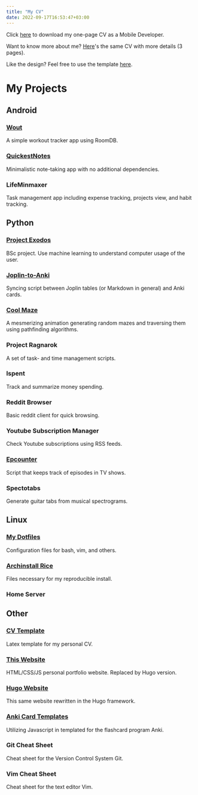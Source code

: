 ```yaml
---
title: "My CV"
date: 2022-09-17T16:53:47+03:00
---
```


Click [here](/pdf/Nandor_Android.pdf) to download my one-page CV as a Mobile Developer.

Want to know more about me? [Here](/pdf/Nandor_long.pdf)'s the same CV with more details (3 pages).

Like the design? Feel free to use the template [here](https://github.com/MNandor/cv).

# My Projects

## Android

### [Wout](https://github.com/MNandor/wout/)

A simple workout tracker app using RoomDB.

### [QuickestNotes](https://github.com/MNandor/QuickestNotes/)

Minimalistic note-taking app with no additional dependencies.

### LifeMinmaxer

Task management app including expense tracking, projects view, and habit tracking.

## Python

### [Project Exodos](https://github.com/MNandor/Project-Exodos)

BSc project. Use machine learning to understand computer usage of the user.

### [Joplin-to-Anki](https://github.com/MNandor/joplin-to-anki)

Syncing script between Joplin tables (or Markdown in general) and Anki cards.

### [Cool Maze](https://github.com/MNandor/CoolMaze)

A mesmerizing animation generating random mazes and traversing them using pathfinding algorithms.

### Project Ragnarok

A set of task- and time management scripts.

### Ispent

Track and summarize money spending.

### Reddit Browser

Basic reddit client for quick browsing.

### Youtube Subscription Manager

Check Youtube subscriptions using RSS feeds.

### [Epcounter](https://github.com/MNandor/epcounter)

Script that keeps track of episodes in TV shows.

### Spectotabs

Generate guitar tabs from musical spectrograms.

## Linux

### [My Dotfiles](https://github.com/MNandor/dotfiles)

Configuration files for bash, vim, and others.

### [Archinstall Rice](https://github.com/MNandor/archinstall-rice)

Files necessary for my reproducible install.

### Home Server

## Other

### [CV Template](https://github.com/MNandor/cv)

Latex template for my personal CV.

### [This Website](https://github.com/MNandor/mnandor.github.io)

HTML/CSS/JS personal portfolio website. Replaced by Hugo version.

### [Hugo Website](https://github.com/MNandor/hugo-website)

This same website rewritten in the Hugo framework.

### [Anki Card Templates](https://github.com/MNandor/anki-cards)

Utilizing Javascript in templated for the flashcard program Anki.

### Git Cheat Sheet

Cheat sheet for the Version Control System Git.

### Vim Cheat Sheet

Cheat sheet for the text editor Vim.


